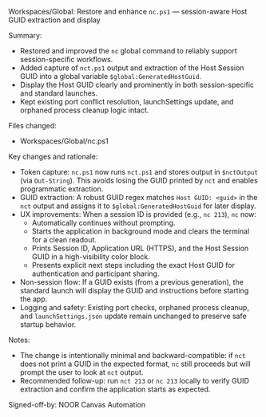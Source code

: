 Workspaces/Global: Restore and enhance `nc.ps1` — session-aware Host GUID extraction and display

Summary:
- Restored and improved the `nc` global command to reliably support session-specific workflows.
- Added capture of `nct.ps1` output and extraction of the Host Session GUID into a global variable `$global:GeneratedHostGuid`.
- Display the Host GUID clearly and prominently in both session-specific and standard launches.
- Kept existing port conflict resolution, launchSettings update, and orphaned process cleanup logic intact.

Files changed:
- Workspaces/Global/nc.ps1

Key changes and rationale:
- Token capture: `nc.ps1` now runs `nct.ps1` and stores output in `$nctOutput` (via `Out-String`). This avoids losing the GUID printed by `nct` and enables programmatic extraction.
- GUID extraction: A robust GUID regex matches `Host GUID: <guid>` in the `nct` output and assigns it to `$global:GeneratedHostGuid` for later display.
- UX improvements: When a session ID is provided (e.g., `nc 213`), `nc` now:
  * Automatically continues without prompting.
  * Starts the application in background mode and clears the terminal for a clean readout.
  * Prints Session ID, Application URL (HTTPS), and the Host Session GUID in a high-visibility color block.
  * Presents explicit next steps including the exact Host GUID for authentication and participant sharing.
- Non-session flow: If a GUID exists (from a previous generation), the standard launch will display the GUID and instructions before starting the app.
- Logging and safety: Existing port checks, orphaned process cleanup, and `launchSettings.json` update remain unchanged to preserve safe startup behavior.

Notes:
- The change is intentionally minimal and backward-compatible: if `nct` does not print a GUID in the expected format, `nc` still proceeds but will prompt the user to look at `nct` output.
- Recommended follow-up: run `nct 213` or `nc 213` locally to verify GUID extraction and confirm the application starts as expected.

Signed-off-by: NOOR Canvas Automation
